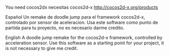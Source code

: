 You need cocos2dx  necesitas cocos2d-x
http://cocos2d-x.org/products

Español
Un remake  de doodle jump para el framework cocos2d-x, controlado por sensor de aceleracion. 
Usa este software como punto de partida para tu proyecto, no es necesario darme credito.



English
A doodle jump remake for the cocos2d-x framework, controlled by acceleration sensor.
Use this software as a starting point for your project, it is not necessary to give me credit.
